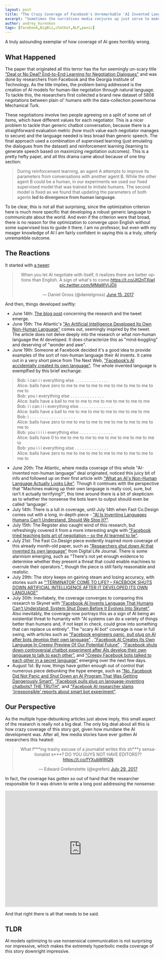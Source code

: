 ```yaml
---
layout: post
title: "The Crazy Coverage of Facebook's Unremarkable 'AI Invented Language'"
excerpt: "Sometimes the narratives media conjures up just serve to make real life seem boring"
author: andrey_kurenkov
tags: [Facebook,BigBiz,chatbot,NLP,panic]
---
```

A truly astounding exemplar of how coverage of AI goes horribly wrong.

## What Happened
The paper that originated all this terror has the fun seemingly un-scary title ["Deal or No Deal? End-to-End Learning for Negotiation Dialogues"](https://arxiv.org/abs/1706.05125) and was done by researchers from Facebook and the Georgia Institute of Technology. As the title implies, the problem being addressed is the creation of AI models for human-like negotation through natural language. To tackle this, the researchers first collected a brand new dataset of 5808 negotations between plain ol' humans with the data-collection powerhorse Mechanical Turk. 

These negotiations involve two people agreeing on a split of some set of items, which have different values for each negotiator. This is a nicer problem to tackle than generic chatbot conversation, because there is a straighforward evaluation metric (how much value each negotiator manages to secure) and the language needed is less broad than generic speech. The final approach used a combination of supervised learning (just emulating the dialogues from the dataset) and reinforcement learning (learning to generate speech based on maximizing negotiation outcomes). This is a pretty hefty paper, and all this drama came about because of one tiny section:

> During reinforcement learning, an agent A attempts to improve its parameters from conversations with another agent B. While the other agent B could be a human, in our experiments we used our fixed supervised model that was trained to imitate humans. The second model is fixed as we found that updating the parameters of both agents **led to divergence from human language**.

To be clear, this is not all that surprising, since the optimization criterion here is much more specific that developing a robust generic language to communicate about the world. And even if the criterion were that broad, there is no reason for the optimization to converge upon English without some supervised loss to guide it there. I am no professor, but even with my meager knowledge of AI I am fairly confident in saying this is a truly, utterly unremarkble outcome.  

## The Reactions
It started with [a tweet](https://twitter.com/danielgross/status/875193634148073478):

<blockquote class="twitter-tweet" data-lang="en" align="center"><p lang="en" dir="ltr">When you let AI negotiate with itself, it realizes there are better options than English. A sign of what&#39;s to come.<a href="https://t.co/Jtl2nTXjwl">https://t.co/Jtl2nTXjwl</a> <a href="https://t.co/MMaWVjJDlj">pic.twitter.com/MMaWVjJDlj</a></p>&mdash; Daniel Gross (@danielgross) <a href="https://twitter.com/danielgross/status/875193634148073478">June 15, 2017</a></blockquote>
<script async src="//platform.twitter.com/widgets.js" charset="utf-8"></script>

And then, things developed swiftly:
* June 14th: [The blog post](https://code.facebook.com/posts/1686672014972296/deal-or-no-deal-training-ai-bots-to-negotiate) concerning the research and the tweet emerge.
* June 15th: The Atlantic's ["An Artificial Intelligence Developed Its Own Non-Human Language"](https://www.theatlantic.com/technology/archive/2017/06/artificial-intelligence-develops-its-own-non-human-language/530436/) comes out, seemingly inspired by the tweet. The article does not delve deeply into the research or what non-human language the AI developed. It does characterize this as "mind-boggling" and deserving of "wonder and awe".
* June 19th: Someone at Facebook decided it's a good idea to provide examples of the sort of non-human language their AI invents. It came out in a very short piece from The Next Web, 
["Facebook’s AI accidentally created its own language"](https://thenextweb.com/artificial-intelligence/2017/06/19/facebooks-ai-accidentally-created-its-own-language/#.tnw_hJk6Xc8i). The whole invented language is exemplfied by this brief exchange:
> Bob: i can i i everything else . . . . . . . . . . . . . .  
Alice: balls have zero to me to me to me to me to me to me to me to me to  
Bob: you i everything else . . . . . . . . . . . . . .  
Alice: balls have a ball to me to me to me to me to me to me to me  
Bob: i i can i i i everything else . . . . . . . . . . . . . .  
Alice: balls have a ball to me to me to me to me to me to me to me  
Bob: i . . . . . . . . . . . . . . . . . . .  
Alice: balls have zero to me to me to me to me to me to me to me to me to  
Bob: you i i i i i everything else . . . . . . . . . . . . . .  
Alice: balls have 0 to me to me to me to me to me to me to me to me to  
Bob: you i i i everything else . . . . . . . . . . . . . .  
Alice: balls have zero to me to me to me to me to me to me to me to me to
* June 20th: The Atlantic, where media coverage of this whole "AI-invented non-human language" deal originated, noticed this juicy bit of info and followed up on their first article with ["What an AI's Non-Human Language Actually Looks Like"](https://www.theatlantic.com/technology/archive/2017/06/what-an-ais-non-human-language-actually-looks-like/530934/). Though it continues with the perspective that "Machines making up their own language is really cool, sure, but isn’t it actually terrifying?", this time around there is a bit of skepticism as to whether the nonsense the bots learn to output should even be called 'language'.
* July 14th: There is a lull in coverage, until July 14th when Fast Co.Design comes out with a long, in-depth piece - ["AI Is Inventing Languages Humans Can’t Understand. Should We Stop It?"](https://www.fastcodesign.com/90132632/ai-is-inventing-its-own-perfect-languages-should-we-let-it). 
* July 15th: The Register also caught wind of this research, but refreshingly covered it from a more interesting angle with ["Facebook tried teaching bots art of negotiation – so the AI learned to lie"](https://www.theregister.co.uk/2017/06/15/facebook_to_teach_chatbots_negotiation/?mt=1505978863070).
* July 21st: The Fast Co.Design piece evidently inspired more coverage of this already month-old paper, such as ["Researchers shut down AI that invented its own language"](http://www.digitaljournal.com/tech-and-science/technology/a-step-closer-to-skynet-ai-invents-a-language-humans-can-t-read/article/498142) from Digital Life Journal. There is some alarmism emerging, such as "There's not yet enough evidence to determine whether they present a threat that could enable machines to overrule their operators.", though the piece is still fairly reasonable and realistic.
* July 29th: The story keeps on gaining steam and losing accuracy, with stories such as ["‘TERMINATOR’ COME TO LIFE? – FACEBOOK SHUTS DOWN ARTIFICIAL INTELLIGENCE AFTER IT DEVELOPED ITS OWN LANGUAGE"](https://www.inquisitr.com/4398004/terminator-come-to-life-facebook-has-to-shut-down-artificial-intelligence-after-it-developed-its-own-language/) 
* July 30th: Inevitabely, the coverage converges to comparing this research to Skynet with ["Facebook AI Invents Language That Humans Can't Understand: System Shut Down Before It Evolves Into Skynet"](http://www.techtimes.com/articles/212124/20170730/facebook-ai-invents-language-that-humans-cant-understand-system-shut-down-before-it-evolves-into-skynet.html). Also inevitably, the coverage now portrays this as a sign of AI being an existential threat to humanity with "AI systems can do a variety of things better than humans and, if not kept in check, could grow into something that can replace us entirely". The "scary AI bot" coverage is now in full swing, with articles such as ["Facebook engineers panic, pull plug on AI after bots develop their own language"](http://bgr.com/2017/07/31/facebook-ai-shutdown-language/) , ["Facebook AI Creates Its Own Language In Creepy Preview Of Our Potential Future"](https://www.forbes.com/sites/tonybradley/2017/07/31/facebook-ai-creates-its-own-language-in-creepy-preview-of-our-potential-future/#5f891142292c) , ["Facebook shuts down controversial chatbot experiment after AIs develop their own language to talk to each other"](http://www.dailymail.co.uk/sciencetech/article-4747914/Facebook-shuts-chatbots-make-language.html), and ["Creepy Facebook bots talked to each other in a secret language"](http://nypost.com/2017/08/01/creepy-facebook-bots-talked-to-each-other-in-a-secret-language/) emerging over the next few days. 
* August 1st: By now, things have gotten enough out of control that numerous piece debunking the hype emerge, such as ["No, Facebook Did Not Panic and Shut Down an AI Program That Was Getting Dangerously Smart"](https://gizmodo.com/no-facebook-did-not-panic-and-shut-down-an-ai-program-1797414922), ["Facebook pulls plug on language-inventing chatbots? THE TRUTH"](https://www.theregister.co.uk/2017/08/01/facebook_chatbots_did_not_invent_new_language/), and ["Facebook AI researcher slams 'irresponsible' reports about smart bot experiment"](https://www.cnbc.com/2017/08/01/facebook-ai-experiment-did-not-end-because-bots-invented-own-language.html).

## Our Perspective
As the multiple hype-debunking articles just above imply, this small aspect of the research is really not a big deal. The only big deal about all this is how crazy coverage of this story got, given how mundane the AI development was. After all, few media stories have ever gotten AI researchers this heated:
<blockquote class="twitter-tweet" data-lang="en" align="center"><p lang="en" dir="ltr">What f***ing trashy excuse of a journalist writes this sh***y sensationalist s***? DO YOU GUYS NOT HAVE EDITORS??<a href="https://t.co/fYXubWIRQN">https://t.co/fYXubWIRQN</a></p>&mdash; Edward Grefenstette (@egrefen) <a href="https://twitter.com/egrefen/status/891362804074033152">July 29, 2017</a></blockquote>
<script async src="//platform.twitter.com/widgets.js" charset="utf-8"></script>

In fact, the coverage has gotten so out of hand that the researcher responsible for it was driven to write a long post addressing the nonsense:
<iframe src="https://www.facebook.com/plugins/post.php?href=https%3A%2F%2Fwww.facebook.com%2Fdhruv.batra.dbatra%2Fposts%2F1943791229195215&width=500" align="center" width="500" height="380" style="border:none;overflow:hidden" scrolling="no" frameborder="0" allowTransparency="true"></iframe>

And that right there is all that needs to be said.

## TLDR
AI models optimizing to use nonsensical communication is not surprising nor impressive, which makes the extremely hyperbolic media coverage of this story downright impressive.
